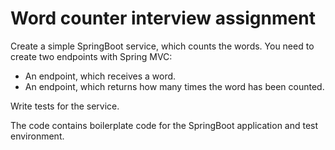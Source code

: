 # Word counter interview assignment

Create a simple SpringBoot service, which counts the words.
You need to create two endpoints with Spring MVC:
- An endpoint, which receives a word.
- An endpoint, which returns how many times the word has been counted.

Write tests for the service.

The code contains boilerplate code for the SpringBoot application and test environment.